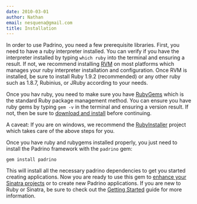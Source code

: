 ```yaml
---
date: 2010-03-01
author: Nathan
email: nesquena@gmail.com
title: Installation
---
```


In order to use Padrino, you need a few prerequisite libraries. First, you need to have a ruby interpreter installed. You can verify if you have the interpreter installed by typing `which ruby` into the terminal and ensuring a result. If not, we recommend installing [RVM](http://beginrescueend.com/rvm/install/) on most platforms which manages your ruby interpreter installation and configuration. Once RVM is installed, be sure to install Ruby 1.9.2 (recommended) or any other ruby such as 1.8.7, Rubinius, or JRuby according to your needs.

Once you hav ruby, you need to make sure you have [RubyGems](https://rubygems.org) which is the standard Ruby package management method. You can ensure you have ruby gems by typing `gem -v` in the terminal and ensuring a version result. If not, then be sure to [download and install](https://rubygems.org/pages/download) before continuing.

A caveat: If you are on windows, we recommend the [RubyInstaller](http://rubyinstaller.org) project which takes care of the above steps for you.

Once you have ruby and rubygems installed properly, you just need to install the Padrino framework with the `padrino` gem:

    gem install padrino

This will install all the necessary padrino dependencies to get you started creating applications. Now you are ready to use this gem to [enhance your Sinatra projects](http://www.padrinorb.com/guides/standalone-usage-in-sinatra) or to create new Padrino applications. If you are new to Ruby or Sinatra, be sure to check out the [Getting Started](http://www.padrinorb.com/guides/getting-started) guide for more information.